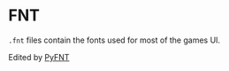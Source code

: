 # FNT
`.fnt` files contain the fonts used for most of the games UI.

Edited by [PyFNT](/Help/Programs/PyFNT.md)